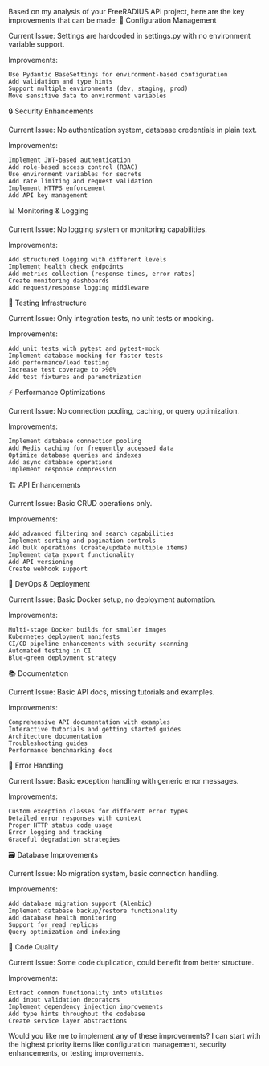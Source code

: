 Based on my analysis of your FreeRADIUS API project, here are the key improvements that can be made:
🔧 Configuration Management

Current Issue: Settings are hardcoded in settings.py with no environment variable support.

Improvements:

    Use Pydantic BaseSettings for environment-based configuration
    Add validation and type hints
    Support multiple environments (dev, staging, prod)
    Move sensitive data to environment variables

🔒 Security Enhancements

Current Issue: No authentication system, database credentials in plain text.

Improvements:

    Implement JWT-based authentication
    Add role-based access control (RBAC)
    Use environment variables for secrets
    Add rate limiting and request validation
    Implement HTTPS enforcement
    Add API key management

📊 Monitoring & Logging

Current Issue: No logging system or monitoring capabilities.

Improvements:

    Add structured logging with different levels
    Implement health check endpoints
    Add metrics collection (response times, error rates)
    Create monitoring dashboards
    Add request/response logging middleware

🧪 Testing Infrastructure

Current Issue: Only integration tests, no unit tests or mocking.

Improvements:

    Add unit tests with pytest and pytest-mock
    Implement database mocking for faster tests
    Add performance/load testing
    Increase test coverage to >90%
    Add test fixtures and parametrization

⚡ Performance Optimizations

Current Issue: No connection pooling, caching, or query optimization.

Improvements:

    Implement database connection pooling
    Add Redis caching for frequently accessed data
    Optimize database queries and indexes
    Add async database operations
    Implement response compression

🏗️ API Enhancements

Current Issue: Basic CRUD operations only.

Improvements:

    Add advanced filtering and search capabilities
    Implement sorting and pagination controls
    Add bulk operations (create/update multiple items)
    Implement data export functionality
    Add API versioning
    Create webhook support

🐳 DevOps & Deployment

Current Issue: Basic Docker setup, no deployment automation.

Improvements:

    Multi-stage Docker builds for smaller images
    Kubernetes deployment manifests
    CI/CD pipeline enhancements with security scanning
    Automated testing in CI
    Blue-green deployment strategy

📚 Documentation

Current Issue: Basic API docs, missing tutorials and examples.

Improvements:

    Comprehensive API documentation with examples
    Interactive tutorials and getting started guides
    Architecture documentation
    Troubleshooting guides
    Performance benchmarking docs

🔄 Error Handling

Current Issue: Basic exception handling with generic error messages.

Improvements:

    Custom exception classes for different error types
    Detailed error responses with context
    Proper HTTP status code usage
    Error logging and tracking
    Graceful degradation strategies

🗃️ Database Improvements

Current Issue: No migration system, basic connection handling.

Improvements:

    Add database migration support (Alembic)
    Implement database backup/restore functionality
    Add database health monitoring
    Support for read replicas
    Query optimization and indexing

🔧 Code Quality

Current Issue: Some code duplication, could benefit from better structure.

Improvements:

    Extract common functionality into utilities
    Add input validation decorators
    Implement dependency injection improvements
    Add type hints throughout the codebase
    Create service layer abstractions

Would you like me to implement any of these improvements? I can start with the highest priority items like configuration management, security enhancements, or testing improvements.

